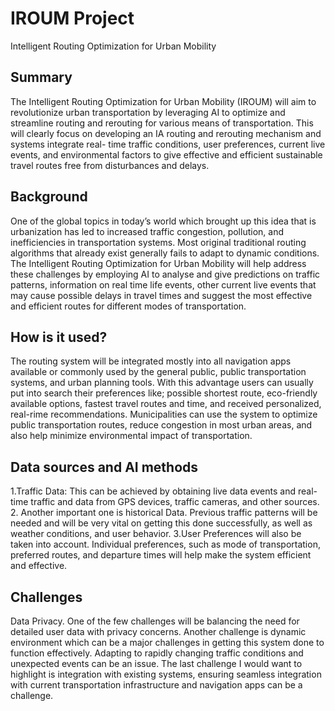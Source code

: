 

# IROUM Project

Intelligent Routing Optimization for Urban Mobility
## Summary
The Intelligent Routing Optimization for Urban Mobility (IROUM) will aim to revolutionize urban transportation by leveraging AI to optimize and streamline routing and rerouting for various means of transportation. This will clearly focus on developing an IA routing and rerouting mechanism and systems integrate real- time traffic conditions, user preferences, current live events, and environmental factors to give effective and efficient sustainable travel routes free from disturbances and delays. 

## Background

One of the global topics in today’s world which brought up this idea that is urbanization has led to increased traffic congestion, pollution, and inefficiencies in transportation systems. Most original traditional routing algorithms that already exist generally fails to adapt to dynamic conditions. The Intelligent Routing Optimization for Urban Mobility will help address these challenges by employing AI to analyse and give predictions on traffic patterns, information on real time life events, other current live events that may cause possible delays in travel times and suggest the most effective and efficient routes for different modes of transportation.

## How is it used?

The routing system will be integrated mostly into all navigation apps available or commonly used by the general public, public transportation systems, and urban planning tools. With this advantage users can usually put into search their preferences like; possible shortest route, eco-friendly available options, fastest travel routes and time, and received personalized, real-rime recommendations. Municipalities can use the system to optimize public transportation routes, reduce congestion in most urban areas, and also help minimize environmental impact of transportation.

## Data sources and AI methods
1.Traffic Data: This can be achieved by obtaining live data events and real-time traffic  and data from GPS devices, traffic cameras, and other sources.
2. Another important one is historical Data. Previous traffic patterns will be needed and will be very vital on getting this done successfully, as well as weather conditions, and user behavior.
3.User Preferences will also be taken into account. Individual preferences, such as mode of transportation, preferred routes, and departure times will help make the system efficient and effective.


## Challenges

Data Privacy. One of the few challenges will be balancing the need for detailed user data with privacy concerns. Another challenge is dynamic environment which can be a major challenges in getting this system done to function effectively. Adapting to rapidly changing traffic conditions and unexpected events can be an issue. The last challenge I would want to highlight is integration with existing systems, ensuring seamless integration with current transportation infrastructure and navigation apps can be a challenge. 
